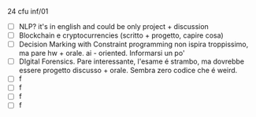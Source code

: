 24 cfu inf/01
- [ ] NLP? it's in english and could be only project + discussion
- [ ] Blockchain e cryptocurrencies (scritto + progetto, capire cosa)
- [ ] Decision Marking with Constraint programming non ispira troppissimo, ma pare hw + orale. ai - oriented. Informarsi un po' 
- [ ] DIgital Forensics. Pare interessante, l'esame é strambo, ma dovrebbe essere progetto discusso + orale. Sembra zero codice che é weird.
- [ ] f
- [ ] f
- [ ] f
- [ ] f